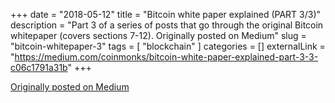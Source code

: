 +++
date = "2018-05-12"
title = "Bitcoin white paper explained (PART 3/3)"
description = "Part 3 of a series of posts that go through the original Bitcoin whitepaper (covers sections 7-12). Originally posted on Medium"
slug = "bitcoin-whitepaper-3"
tags = [
    "blockchain"
]
categories = []
externalLink = "https://medium.com/coinmonks/bitcoin-white-paper-explained-part-3-3-c06c1791a31b"
+++

[Originally posted on Medium](https://medium.com/coinmonks/bitcoin-white-paper-explained-part-3-3-c06c1791a31b)
